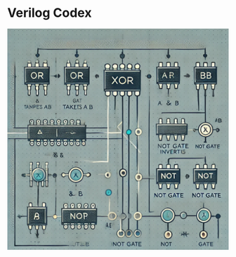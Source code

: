 # Verilog Codex

![Verilog Codex](https://github.com/Reverend-Zolf/Verilog-Codex/blob/main/58c12d37-1cfd-44c9-b247-051ffc8b1077.PNG)

